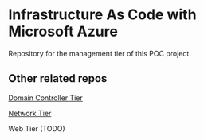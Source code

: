 # Infrastructure As Code with Microsoft Azure
Repository for the management tier of this POC project.

## Other related repos
[Domain Controller Tier](https://github.com/rbernardino/InfraDC)

[Network Tier](https://github.com/rbernardino/InfraNetworking)

Web Tier (TODO)
